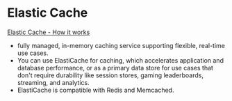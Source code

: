 # Elastic Cache

[Elastic Cache - How it works](https://aws.amazon.com/elasticache/)

- fully managed, in-memory caching service supporting flexible, real-time use cases.
- You can use ElastiCache for caching, which accelerates application and database performance, or as a primary data store for use cases that don't require durability like session stores, gaming leaderboards, streaming, and analytics.
- ElastiCache is compatible with Redis and Memcached. 